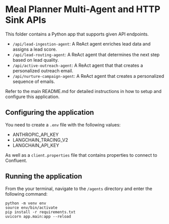 # Meal Planner Multi-Agent and HTTP Sink APIs

This folder contains a Python app that supports given API endpoints. 

* `/api/lead-ingestion-agent`: A ReAct agent enriches lead data and assigns a lead score.
* `/api/lead-routing-agent`: A ReAct agent that determines the next step based on lead quality.
* `/api/active-outreach-agent`: A ReAct agent that that creates a personalized outreach email.
* `/api/nurture-campaign-agent`: A ReAct agent that creates a personalized sequence of emails.

Refer to the main README.md for detailed instructions in how to setup and configure this application.

## Configuring the application

You need to create a `.env` file with the following values:
* ANTHROPIC_API_KEY
* LANGCHAIN_TRACING_V2
* LANGCHAIN_API_KEY

As well as a `client.properties` file that contains properties to connect to Confluent.

## Running the application

From the your terminal, navigate to the `/agents` directory and enter the following command:

```shell
python -m venv env
source env/bin/activate
pip install -r requirements.txt
uvicorn app.main:app --reload
```